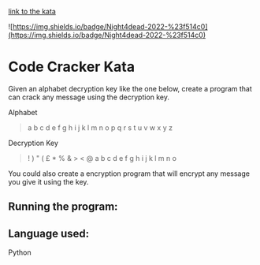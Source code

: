 [link to the kata](https://codingdojo.org/kata/CodeCracker/)

![https://img.shields.io/badge/Night4dead-2022-%23f514c0](https://img.shields.io/badge/Night4dead-2022-%23f514c0)

# Code Cracker Kata

Given an alphabet decryption key like the one below, create a program that can crack any message using the decryption key.

Alphabet

>a b c d e f g h i j k l m n o p q r s t u v w x y z

Decryption Key

>! ) " ( £ * % & > < @ a b c d e f g h i j k l m n o     

You could also create a encryption program that will encrypt any message you give it using the key.

## Running the program:



## Language used:

Python